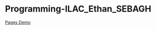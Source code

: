 # Programming-ILAC_Ethan_SEBAGH

<a href="https://she333.github.io/Programming-ILAC_Ethan_SEBAGH/LAFAILLE_SEBAGH_Vue_website/store_vue/index.html">Pages Demo</a>
